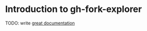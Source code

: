 # Introduction to gh-fork-explorer

TODO: write [great documentation](http://jacobian.org/writing/great-documentation/what-to-write/)
